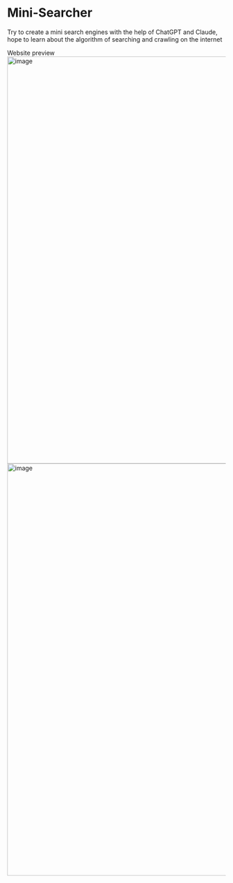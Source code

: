 # Mini-Searcher
Try to create a mini search engines with the help of ChatGPT and Claude, hope to learn about the algorithm of searching and crawling on the internet

Website preview
<img width="1919" height="938" alt="image" src="https://github.com/user-attachments/assets/985337c5-ead9-40d3-b204-6f587b2e2d38" />
<img width="1919" height="950" alt="image" src="https://github.com/user-attachments/assets/ab4c5fda-a8a3-4ba1-b81c-16dad62b3e1c" />

